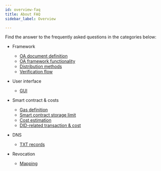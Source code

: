 ```yaml
---
id: overview-faq
title: About FAQ
sidebar_label: Overview

---
```


Find the answer to the frequently asked questions in the categories below:

* Framework
    * [OA document definition](/docs/faq-section/faq01)
    * [OA framework functionality](/docs/faq-section/faq02)
    * [Distribution methods](/docs/faq-section/faq04)
    * [Verification flow](/docs/faq-section/faq11)

* User interface
    * [GUI](/docs/faq-section/faq03)

* Smart contract & costs
    * [Gas definition](/docs/faq-section/faq06)
    * [Smart contract storage limit](/docs/faq-section/faq07)
    * [Cost estimation](/docs/faq-section/faq05)
    * [DID-related transaction & cost](/docs/faq-section/faq09)

* DNS
    * [TXT records](/docs/faq-section/faq08)

* Revocation
    * [Mapping](/docs/faq-section/faq10)
